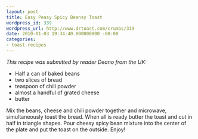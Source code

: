 ```yaml
---
layout: post
title: Easy Peasy Spicy Beansy Toast
wordpress_id: 339
wordpress_url: http://www.drtoast.com/crumbs/339
date: 2010-01-03 19:34:40.000000000 -08:00
categories:
- toast-recipes
---
```

*This recipe was submitted by reader Deano from the UK:*

* Half a can of baked beans
* two slices of bread
* teaspoon of chili powder
* almost a handful of grated cheese
* butter

Mix the beans, cheese and chili powder together and microwave, simultaneously toast the bread. When all is ready butter the toast and cut in half in triangle shapes. Pour cheesy spicy bean mixture into the center of the plate and put the toast on the outside. Enjoy!
